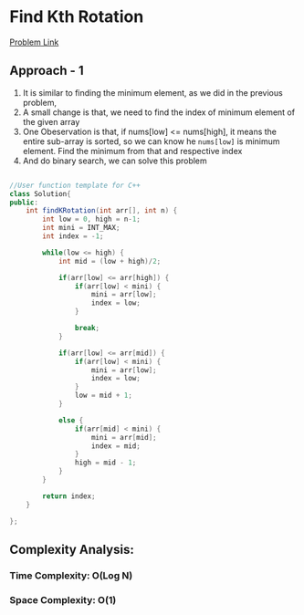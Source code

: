 # Find Kth Rotation

[Problem Link](https://www.geeksforgeeks.org/problems/rotation4723/1)

## Approach - 1

1. It is similar to finding the minimum element, as we did in the previous problem,
2. A small change is that, we need to find the index of minimum element of the given array
3. One Obeservation is that, if nums[low] <= nums[high], it means the entire sub-array is sorted, so we can know he `nums[low]` is minimum element. Find the minimum from that and respective index
4. And do binary search, we can solve this problem

```Java

//User function template for C++
class Solution{
public:
	int findKRotation(int arr[], int n) {
	    int low = 0, high = n-1;
	    int mini = INT_MAX;
	    int index = -1;

	    while(low <= high) {
	        int mid = (low + high)/2;

	        if(arr[low] <= arr[high]) {
	            if(arr[low] < mini) {
	                mini = arr[low];
	                index = low;
	            }

	            break;
	        }

	        if(arr[low] <= arr[mid]) {
	            if(arr[low] < mini) {
	                mini = arr[low];
	                index = low;
	            }
	            low = mid + 1;
	        }

	        else {
	            if(arr[mid] < mini) {
	                mini = arr[mid];
	                index = mid;
	            }
	            high = mid - 1;
	        }
	    }

	    return index;
	}

};

```

## Complexity Analysis:

### Time Complexity: O(Log N)

### Space Complexity: O(1)
